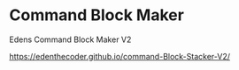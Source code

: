 # Command Block Maker

Edens Command Block Maker V2

https://edenthecoder.github.io/command-Block-Stacker-V2/
